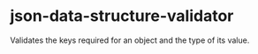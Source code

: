 # json-data-structure-validator
Validates the keys required for an object and the type of its value.
